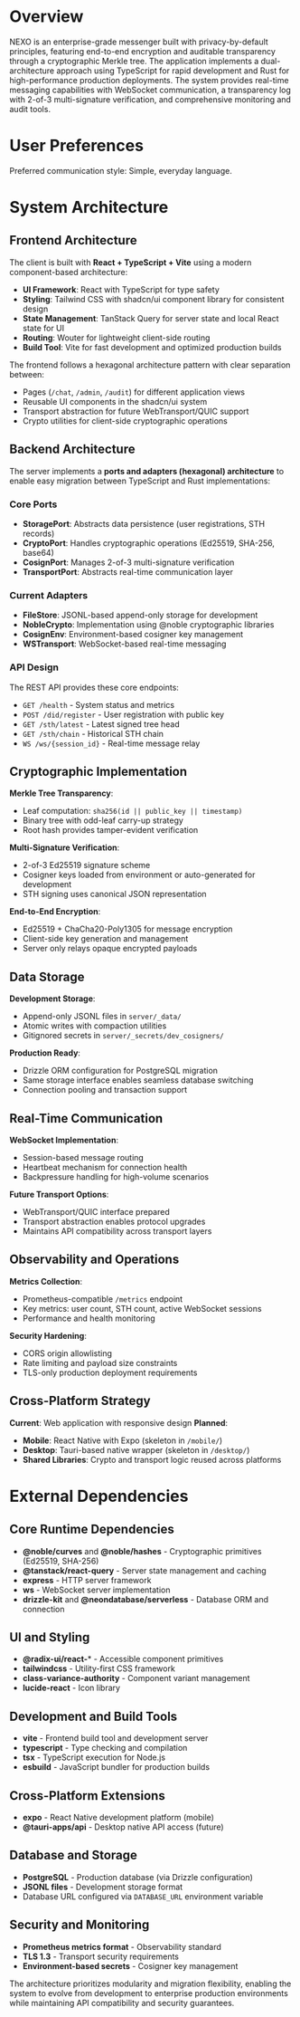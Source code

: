 # Overview

NEXO is an enterprise-grade messenger built with privacy-by-default principles, featuring end-to-end encryption and auditable transparency through a cryptographic Merkle tree. The application implements a dual-architecture approach using TypeScript for rapid development and Rust for high-performance production deployments. The system provides real-time messaging capabilities with WebSocket communication, a transparency log with 2-of-3 multi-signature verification, and comprehensive monitoring and audit tools.

# User Preferences

Preferred communication style: Simple, everyday language.

# System Architecture

## Frontend Architecture

The client is built with **React + TypeScript + Vite** using a modern component-based architecture:

- **UI Framework**: React with TypeScript for type safety
- **Styling**: Tailwind CSS with shadcn/ui component library for consistent design
- **State Management**: TanStack Query for server state and local React state for UI
- **Routing**: Wouter for lightweight client-side routing
- **Build Tool**: Vite for fast development and optimized production builds

The frontend follows a hexagonal architecture pattern with clear separation between:
- Pages (`/chat`, `/admin`, `/audit`) for different application views
- Reusable UI components in the shadcn/ui system
- Transport abstraction for future WebTransport/QUIC support
- Crypto utilities for client-side cryptographic operations

## Backend Architecture

The server implements a **ports and adapters (hexagonal) architecture** to enable easy migration between TypeScript and Rust implementations:

### Core Ports
- **StoragePort**: Abstracts data persistence (user registrations, STH records)
- **CryptoPort**: Handles cryptographic operations (Ed25519, SHA-256, base64)
- **CosignPort**: Manages 2-of-3 multi-signature verification
- **TransportPort**: Abstracts real-time communication layer

### Current Adapters
- **FileStore**: JSONL-based append-only storage for development
- **NobleCrypto**: Implementation using @noble cryptographic libraries
- **CosignEnv**: Environment-based cosigner key management
- **WSTransport**: WebSocket-based real-time messaging

### API Design
The REST API provides these core endpoints:
- `GET /health` - System status and metrics
- `POST /did/register` - User registration with public key
- `GET /sth/latest` - Latest signed tree head
- `GET /sth/chain` - Historical STH chain
- `WS /ws/{session_id}` - Real-time message relay

## Cryptographic Implementation

**Merkle Tree Transparency**:
- Leaf computation: `sha256(id || public_key || timestamp)`
- Binary tree with odd-leaf carry-up strategy
- Root hash provides tamper-evident verification

**Multi-Signature Verification**:
- 2-of-3 Ed25519 signature scheme
- Cosigner keys loaded from environment or auto-generated for development
- STH signing uses canonical JSON representation

**End-to-End Encryption**:
- Ed25519 + ChaCha20-Poly1305 for message encryption
- Client-side key generation and management
- Server only relays opaque encrypted payloads

## Data Storage

**Development Storage**:
- Append-only JSONL files in `server/_data/`
- Atomic writes with compaction utilities
- Gitignored secrets in `server/_secrets/dev_cosigners/`

**Production Ready**:
- Drizzle ORM configuration for PostgreSQL migration
- Same storage interface enables seamless database switching
- Connection pooling and transaction support

## Real-Time Communication

**WebSocket Implementation**:
- Session-based message routing
- Heartbeat mechanism for connection health
- Backpressure handling for high-volume scenarios

**Future Transport Options**:
- WebTransport/QUIC interface prepared
- Transport abstraction enables protocol upgrades
- Maintains API compatibility across transport layers

## Observability and Operations

**Metrics Collection**:
- Prometheus-compatible `/metrics` endpoint
- Key metrics: user count, STH count, active WebSocket sessions
- Performance and health monitoring

**Security Hardening**:
- CORS origin allowlisting
- Rate limiting and payload size constraints
- TLS-only production deployment requirements

## Cross-Platform Strategy

**Current**: Web application with responsive design
**Planned**: 
- **Mobile**: React Native with Expo (skeleton in `/mobile/`)
- **Desktop**: Tauri-based native wrapper (skeleton in `/desktop/`)
- **Shared Libraries**: Crypto and transport logic reused across platforms

# External Dependencies

## Core Runtime Dependencies
- **@noble/curves** and **@noble/hashes** - Cryptographic primitives (Ed25519, SHA-256)
- **@tanstack/react-query** - Server state management and caching
- **express** - HTTP server framework
- **ws** - WebSocket server implementation
- **drizzle-kit** and **@neondatabase/serverless** - Database ORM and connection

## UI and Styling
- **@radix-ui/react-*** - Accessible component primitives
- **tailwindcss** - Utility-first CSS framework
- **class-variance-authority** - Component variant management
- **lucide-react** - Icon library

## Development and Build Tools
- **vite** - Frontend build tool and development server
- **typescript** - Type checking and compilation
- **tsx** - TypeScript execution for Node.js
- **esbuild** - JavaScript bundler for production builds

## Cross-Platform Extensions
- **expo** - React Native development platform (mobile)
- **@tauri-apps/api** - Desktop native API access (future)

## Database and Storage
- **PostgreSQL** - Production database (via Drizzle configuration)
- **JSONL files** - Development storage format
- Database URL configured via `DATABASE_URL` environment variable

## Security and Monitoring
- **Prometheus metrics format** - Observability standard
- **TLS 1.3** - Transport security requirements
- **Environment-based secrets** - Cosigner key management

The architecture prioritizes modularity and migration flexibility, enabling the system to evolve from development to enterprise production environments while maintaining API compatibility and security guarantees.